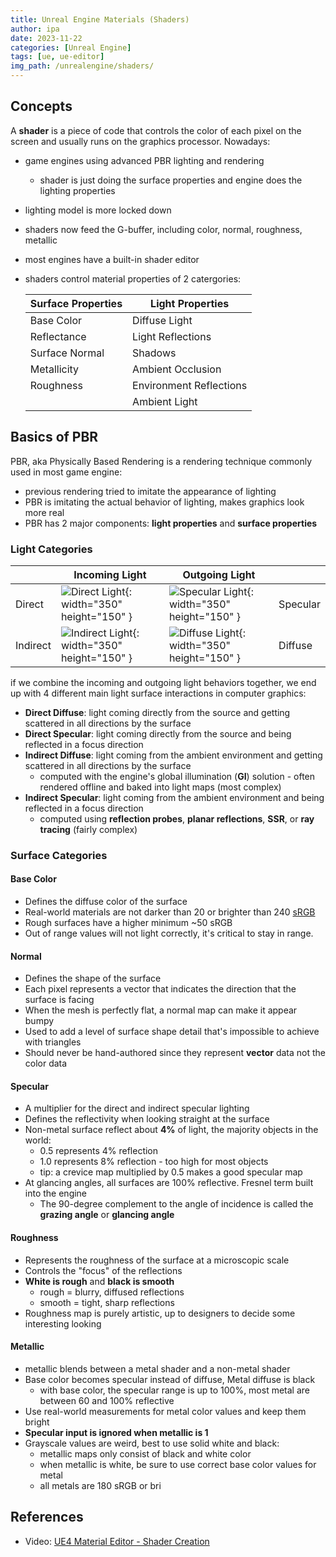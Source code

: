 ```yaml
---
title: Unreal Engine Materials (Shaders)
author: ipa
date: 2023-11-22
categories: [Unreal Engine]
tags: [ue, ue-editor]
img_path: /unrealengine/shaders/
---
```


## Concepts

A **shader** is a piece of code that controls the color of each pixel on the screen and usually runs on the graphics processor. Nowadays:

- game engines using advanced PBR lighting and rendering

  - shader is just doing the surface properties and engine does the lighting properties

- lighting model is more locked down

- shaders now feed the G-buffer, including color, normal, roughness, metallic

- most engines have a built-in shader editor

- shaders control material properties of 2 catergories:

  | Surface Properties | Light Properties        |
  | ------------------ | ----------------------- |
  | Base Color         | Diffuse Light           |
  | Reflectance        | Light Reflections       |
  | Surface Normal     | Shadows                 |
  | Metallicity        | Ambient Occlusion       |
  | Roughness          | Environment Reflections |
  |                    | Ambient Light           |

## Basics of PBR

PBR, aka Physically Based Rendering is a rendering technique commonly used in most game engine:

- previous rendering tried to imitate the appearance of lighting
- PBR is imitating the actual behavior of lighting, makes graphics look more real
- PBR has 2 major components: **light properties** and **surface properties**

### Light Categories

|          | Incoming Light                                               | Outgoing Light                                               |          |
| -------- | ------------------------------------------------------------ | ------------------------------------------------------------ | -------- |
| Direct   | ![Direct Light](pbr_light_categories_1.png){: width="350" height="150" } | ![Specular Light](pbr_light_categories_3.png){: width="350" height="150" } | Specular |
| Indirect | ![Indirect Light](pbr_light_categories_2.png){: width="350" height="150" } | ![Diffuse Light](pbr_light_categories_4.png){: width="350" height="150" } | Diffuse  |

if we combine the incoming and outgoing light behaviors together, we end up with 4 different main light surface interactions in computer graphics:

- **Direct Diffuse**: light coming directly from the source and getting scattered in all directions by the surface
- **Direct Specular**: light coming directly from the source and being reflected in a focus direction
- **Indirect Diffuse**: light coming from the ambient environment and getting scattered in all directions by the surface
  - computed with the engine's global illumination (**GI**) solution - often rendered offline and baked into light maps (most complex)
- **Indirect Specular**: light coming from the ambient environment and being reflected in a focus direction
  - computed using **reflection probes**, **planar reflections**, **SSR**, or **ray tracing** (fairly complex)

### Surface Categories

#### Base Color

- Defines the diffuse color of the surface
- Real-world materials are not darker than 20 or brighter than 240 [sRGB](https://en.wikipedia.org/wiki/SRGB)
- Rough surfaces have a higher minimum ~50 sRGB
- Out of range values will not light correctly, it's critical to stay in range.

#### Normal

- Defines the shape of the surface
- Each pixel represents a vector that indicates the direction that the surface is facing
- When the mesh is perfectly flat, a normal map can make it appear bumpy
- Used to add a level of surface shape detail that's impossible to achieve with triangles
- Should never be hand-authored since they represent **vector** data not the color data

#### Specular

- A multiplier for the direct and indirect specular lighting
- Defines the reflectivity when looking straight at the surface
- Non-metal surface reflect about **4%** of light, the majority objects in the world:
  - 0.5 represents 4% reflection
  - 1.0 represents 8% reflection - too high for most objects
  - tip: a crevice map multiplied by 0.5 makes a good specular map
- At glancing angles, all surfaces are 100% reflective. Fresnel term built into the engine
  - The 90-degree complement to the angle of incidence is called the **grazing angle** or **glancing angle**


#### Roughness

- Represents the roughness of the surface at a microscopic scale
- Controls the "focus" of the reflections
- **White is rough** and **black is smooth**
  - rough = blurry, diffused reflections
  - smooth = tight, sharp reflections
- Roughness map is purely artistic, up to designers to decide some interesting looking

#### Metallic

- metallic blends between a metal shader and a non-metal shader
- Base color becomes specular instead of diffuse, Metal diffuse is black
  - with base color, the specular range is up to 100%, most metal are between 60 and 100% reflective
- Use real-world measurements for metal color values and keep them bright
- **Specular input is ignored when metallic is 1**
- Grayscale values are weird, best to use solid white and black:
  - metallic maps only consist of black and white color
  - when metallic is white, be sure to use correct base color values for metal
  - all metals are 180 sRGB or bri

## References

- Video: [UE4 Material Editor - Shader Creation](https://www.youtube.com/playlist?list=PL78XDi0TS4lFlOVKsNC6LR4sCQhetKJqs)

